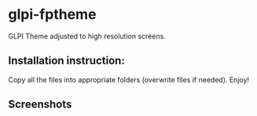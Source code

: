 # glpi-fptheme
GLPI Theme adjusted to high resolution screens.

## Installation instruction:
Copy all the files into appropriate folders (overwrite files if needed).
Enjoy!

## Screenshots